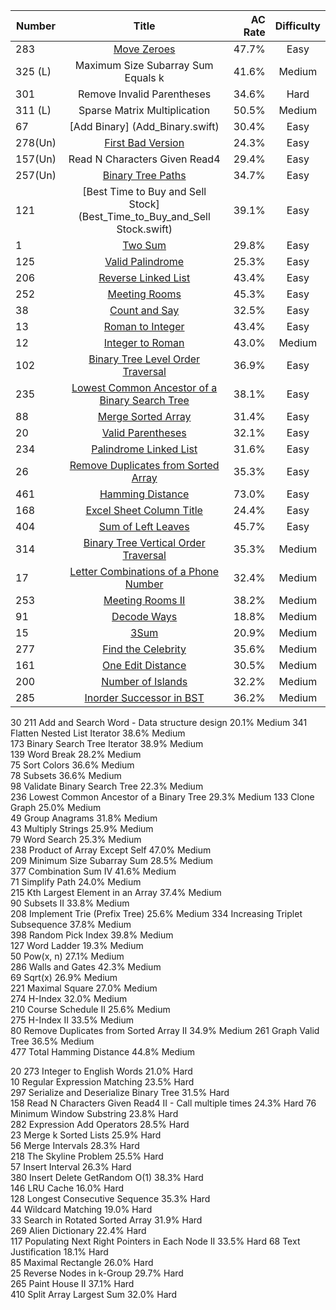
| Number | Title                              | AC Rate | Difficulty |
| ------ |:----------------------------------:| -------:|:----------:|
| 283    | [Move Zeroes](Move_Zeroes.swift)   | 47.7%   |    Easy    |   
| 325 (L)|  Maximum Size Subarray Sum Equals k| 41.6%   |   Medium   | 
| 301    |    Remove Invalid Parentheses      | 34.6%   |    Hard    |    
| 311 (L)| Sparse Matrix Multiplication       | 50.5%   |   Medium   |  
|67      | [Add Binary] (Add_Binary.swift)    | 30.4%   |    Easy    |      
|278(Un) |[First Bad Version](First_Bad_Version.swift)|  24.3%  |    Easy    | 
|157(Un) | Read N Characters Given Read4              |  29.4%  |    Easy    |
|257(Un) |[Binary Tree Paths](Binary_Tree_Paths.swift)|  34.7%  |    Easy    |
|121     |[Best Time to Buy and Sell Stock](Best_Time_to_Buy_and_Sell Stock.swift)|39.1%|Easy|      
|1       |[Two Sum](Two_Sum.swift)       | 29.8%      |  Easy |       
|125     |   [Valid Palindrome](Valid_Palindrome.swift)|   25.3%   | Easy |
|206     |   [Reverse Linked List](Reverse_Linked_List.swift) |43.4% | Easy |  
|252     |   [Meeting Rooms](Meeting_Rooms.swift)        | 45.3%    |    Easy| 
|38      |   [Count and Say](Count_and_Say.swift)        |32.5%    |    Easy  |
|13      | [Roman to Integer](Roman_to_Integer.swift)  |43.4%  |   Easy | 
|12      | [Integer to Roman](Integer_to_Roman.swift) |43.0%   | Medium |      |28      |  [Implement strStr()](strStr.swift)        |26.9%       |Easy|      
|102     |[Binary Tree Level Order Traversal](Binary_Tree_Level_Order_Traversal.swift) |36.9% |Easy|        
|235     |[Lowest Common Ancestor of a Binary Search Tree](Lowest_Common_Ancestor_of_a_Binary_Search_Tree.swift)| 38.1%   | Easy  |
|88      |[Merge Sorted Array](Merge_Sorted_Array.swift) |31.4%  |Easy   |   
|20      |[Valid Parentheses](Valid_Parentheses.swift)   | 32.1% | Easy |     
|234     |[Palindrome Linked List](Palindrome_Linked_List.swift) |31.6% |Easy|
|26|[Remove Duplicates from Sorted Array](Remove_Duplicates_from_Sorted_Array.swift)  |35.3%|Easy|        
|461     |[Hamming Distance](Hamming_Distance.swift) | 73.0%  |Easy |       
|168     |[Excel Sheet Column Title](Excel_Sheet_Column_Title.swift)| 24.4%   |Easy|        
|404     |[Sum of Left Leaves](Sum_of_Left_Leaves.swift)| 45.7% | Easy |
|314     |[Binary Tree Vertical Order Traversal](Binary_Tree_Vertical_Order_Traversal.swift)|35.3% |Medium| 
|17  |[Letter Combinations of a Phone Number](Letter_Combinations_of_a_Phone_Number.swift)|32.4%|Medium|
|253  |[Meeting Rooms II]()|38.2%|Medium|
|91   |[Decode Ways](Decode_Ways.swift) | 18.8%  |      Medium |
|15   |[3Sum](3Sum.swift)   | 20.9% | Medium |       
|277  |[Find the Celebrity](Find_the_Celebrity.swift)| 35.6% | Medium |
|161  |[One Edit Distance](One_Edit_Distance.swift) | 30.5%  | Medium |
|200  |[Number of Islands](Number_of_Islands.swift)| 32.2% | Medium |
|285|[Inorder Successor in BST](Inorder_Successor_in_BST.swift)|36.2%| Medium|   

30
211        Add and Search Word - Data structure design     20.1%        Medium
341        Flatten Nested List Iterator        38.6%        Medium        
173        Binary Search Tree Iterator        38.9%        Medium        
139        Word Break        28.2%        Medium        
75        Sort Colors        36.6%        Medium        
78        Subsets        36.6%        Medium        
98        Validate Binary Search Tree        22.3%        Medium   
236        Lowest Common Ancestor of a Binary Tree        29.3%        Medium 
133        Clone Graph        25.0%        Medium        
49        Group Anagrams        31.8%        Medium        
43        Multiply Strings        25.9%        Medium        
79        Word Search        25.3%        Medium     
238        Product of Array Except Self        47.0%        Medium        
209        Minimum Size Subarray Sum        28.5%        Medium        
377        Combination Sum IV        41.6%        Medium        
71        Simplify Path        24.0%        Medium        
215        Kth Largest Element in an Array        37.4%        Medium   
90        Subsets II        33.8%        Medium        
208        Implement Trie (Prefix Tree)        25.6%        Medium
334        Increasing Triplet Subsequence        37.8%        Medium        
398        Random Pick Index        39.8%        Medium        
127        Word Ladder        19.3%        Medium        
50        Pow(x, n)        27.1%        Medium        
286        Walls and Gates         42.3%        Medium        
69        Sqrt(x)        26.9%        Medium        
221        Maximal Square        27.0%        Medium        
274        H-Index        32.0%        Medium        
210        Course Schedule II        25.6%        Medium    
275        H-Index II        33.5%        Medium        
80        Remove Duplicates from Sorted Array II        34.9%        Medium
261        Graph Valid Tree         36.5%        Medium      
477        Total Hamming Distance        44.8%        Medium 



20
273        Integer to English Words        21.0%        Hard        
10        Regular Expression Matching        23.5%        Hard        
297        Serialize and Deserialize Binary Tree        31.5%        Hard     
158        Read N Characters Given Read4 II - Call multiple times 24.3%  Hard 
76        Minimum Window Substring        23.8%        Hard        
282        Expression Add Operators        28.5%        Hard        
23        Merge k Sorted Lists        25.9%        Hard        
56        Merge Intervals        28.3%        Hard        
218        The Skyline Problem        25.5%        Hard        
57        Insert Interval        26.3%        Hard             
380        Insert Delete GetRandom O(1)        38.3%        Hard        
146        LRU Cache        16.0%        Hard                
128        Longest Consecutive Sequence        35.3%        Hard        
44        Wildcard Matching        19.0%        Hard        
33        Search in Rotated Sorted Array        31.9%        Hard        
269        Alien Dictionary         22.4%        Hard        
117        Populating Next Right Pointers in Each Node II    33.5%        Hard
68        Text Justification        18.1%        Hard            
85        Maximal Rectangle        26.0%        Hard        
25        Reverse Nodes in k-Group        29.7%        Hard        
265        Paint House II         37.1%        Hard          
410        Split Array Largest Sum        32.0%        Hard        
